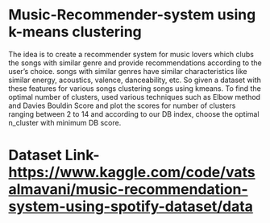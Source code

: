 # Music-Recommender-system using k-means clustering

The idea is to create a recommender system for music lovers which clubs the songs with similar genre and provide recommendations according to the user’s choice.
songs with similar genres have similar characteristics like similar energy, acoustics, valence, danceability, etc. So given a dataset with these features for various songs clustering songs using kmeans.
To find the optimal number of clusters, used various techniques such as Elbow method and Davies Bouldin Score and plot the scores for number of clusters ranging between 2 to 14 and according to our DB index, choose the optimal n_cluster with minimum DB score.
# Dataset Link- https://www.kaggle.com/code/vatsalmavani/music-recommendation-system-using-spotify-dataset/data
